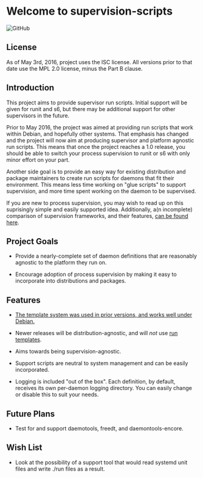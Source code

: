 # Welcome to supervision-scripts
![GitHub](https://img.shields.io/github/license/apayne/supervision-scripts?color=blue&style=flat-square)

## License #

As of May 3rd, 2016, project uses the ISC license.  All versions prior to that date use the MPL 2.0 license, minus the Part B clause.

## Introduction #

This project aims to provide supervisor run scripts.  Initial support will be given for runit and s6, but there may be additional support for other supervisors in the future.

Prior to May 2016, the project was aimed at providing run scripts that work within Debian, and hopefully other systems.  That emphasis has changed and the project will now aim at producing supervisor and platform agnostic run scripts.  This means that once the project reaches a 1.0 release, you should be able to switch your process supervision to runit or s6 with only minor effort on your part.

Another side goal is to provide an easy way for existing distribution and package maintainers to create run scripts for daemons that fit their environment.  This means less time working on "glue scripts" to support supervision, and more time spent working on the daemon to be supervised.

If you are new to process supervision, you may wish to read up on this suprisingly simple and easily supported idea.  Additionally, a(n incomplete) comparison of supervision frameworks, and their features, [can be found here](https://github.com/apayne/supervision-scripts/blob/master/Comparison.md).


## Project Goals #

* Provide a nearly-complete set of daemon definitions that are reasonably agnostic to the platform they run on.

* Encourage adoption of process supervision by making it easy to incorporate into distributions and packages.

## Features #

* [The template system was used in prior versions, and works well under Debian.](https://bitbucket.org/avery_payne/supervision-scripts/wiki/Templates)

* Newer releases will be distribution-agnostic, and will *not* use [run templates](https://bitbucket.org/avery_payne/supervision-scripts/wiki/Templates).

* Aims towards being supervision-agnostic.

* Support scripts are neutral to system management and can be easily incorporated.

* Logging is included "out of the box". Each definition, by default, receives its own per-daemon logging directory.  You can easily change or disable this to suit your needs.


## Future Plans #

* Test for and support daemotools, freedt, and daemontools-encore.

## Wish List #

* Look at the possibility of a support tool that would read systemd unit files and write ./run files as a result.
